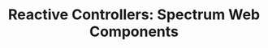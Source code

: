 ---
layout: examples.njk
title: 'Reactive Controllers: Spectrum Web Components'
displayName: Reactive Controllers
componentName: reactive-controllers
componentHeading: reactive-controllers
tags:
- tool-examples
---